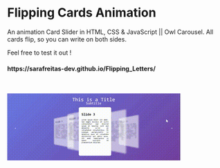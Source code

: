 # Flipping Cards Animation

An animation Card Slider in HTML, CSS & JavaScript || Owl Carousel. All cards flip, so you can write on both sides.

Feel free to test it out !
<h4>https://sarafreitas-dev.github.io/Flipping_Letters/</h4>
<br>

![Video Demonstration](slides.gif)
